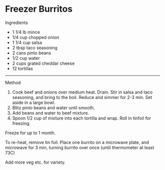 # Freezer Burritos

Ingredients

-   1 1/4 lb mince
-   1/4 cup chopped onion
-   1 1/4 cup salsa
-   2 tbsp taco seasoning
-   2 cans pinto beans
-   1/2 cup water
-   2 cups grated cheddar cheese
-   12 tortillas

--------------------------------------------------------------------------------

Method

1.  Cook beef and onions over medium heat. Drain. Stir in salsa and taco
    seasoning, and bring to the boil. Reduce and simmer for 2-3 min. Set aside
    in a large bowl.
2.  Blitz pinto beans and water until smooth.
3.  Add beans and water to beef mixture.
4.  Spoon 1/2 cup of mixture into each tortilla and wrap. Roll in tinfoil for
    freezing.

Freeze for up to 1 month.

To re-heat, remove tin foil. Place one burrito on a microwave plate, and
microwave for 3 min, turning burrito over once (until thermometer at least 73C)

Add more veg etc. for variety.
